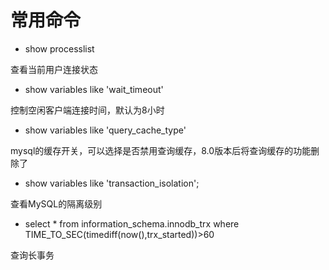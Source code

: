 # 常用命令

- show processlist

查看当前用户连接状态
  
- show variables like 'wait_timeout'

控制空闲客户端连接时间，默认为8小时

- show variables like 'query_cache_type'

mysql的缓存开关，可以选择是否禁用查询缓存，8.0版本后将查询缓存的功能删除了

- show variables like 'transaction_isolation';

查看MySQL的隔离级别

- select * from information_schema.innodb_trx where TIME_TO_SEC(timediff(now(),trx_started))>60

查询长事务
